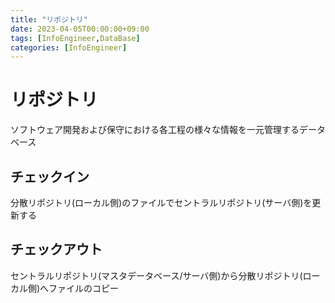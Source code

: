 ```yaml
---
title: "リポジトリ"
date: 2023-04-05T00:00:00+09:00
tags: [InfoEngineer,DataBase]
categories: [InfoEngineer]
---
```

# リポジトリ

ソフトウェア開発および保守における各工程の様々な情報を一元管理するデータベース

## チェックイン

分散リポジトリ(ローカル側)のファイルでセントラルリポジトリ(サーバ側)を更新する

## チェックアウト

セントラルリポジトリ(マスタデータベース/サーバ側)から分散リポジトリ(ローカル側)へファイルのコピー
